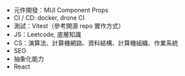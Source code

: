 
- 元件開發：MUI Component Props
- CI / CD:  docker, drone CI
- 測試：Vitest（參考開源 repo 實作方式）
- JS：Leetcode, 底層知識
- CS：演算法、計算機網路、資料結構、計算機組織、作業系統
- SEO
- 抽象化能力
- React